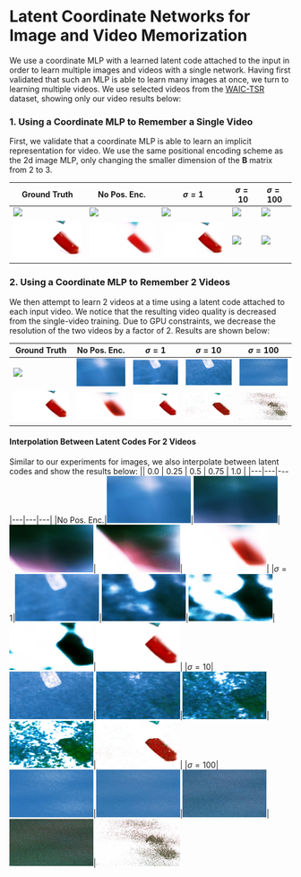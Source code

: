 # Latent Coordinate Networks for Image and Video Memorization

We use a coordinate MLP with a learned latent code attached to the input in order to learn multiple images and videos with a single network. Having first validated that such an MLP is able to learn many images at once, we turn to learning multiple videos. We use selected videos from the [WAIC-TSR](https://www.wisdom.weizmann.ac.il/~vision/DeepTemporalSR/supplementary/Dataset.html) dataset, showing only our video results below:

### 1. Using a Coordinate MLP to Remember a Single Video
First, we validate that a coordinate MLP is able to learn an implicit representation for video. We use the same positional encoding scheme as the 2d image MLP, only changing the smaller dimension of the $\mathbf{B}$ matrix from 2 to 3. 

| Ground Truth | No Pos. Enc. | $\sigma = 1$ | $\sigma = 10$ | $\sigma = 100$ |
|---|---|---|---|---|
|<img src="https://github.com/oliveraw/542-final-project/blob/master/results/videoMLP/water/gt.gif" width="150">|<img src="https://github.com/oliveraw/542-final-project/blob/master/results/videoMLP/water/3000/none/videoMLP_Test_3000.gif" width="150">|<img src="https://github.com/oliveraw/542-final-project/blob/master/results/videoMLP/water/3000/gauss1.0/videoMLP_Test_3000.gif" width="150">|<img src="https://github.com/oliveraw/542-final-project/blob/master/results/videoMLP/water/3000/gauss10.0/videoMLP_Test_3000.gif" width="150">|<img src="https://github.com/oliveraw/542-final-project/blob/master/results/videoMLP/water/3000/gauss100.0/videoMLP_Test_3000.gif" width="150">|
|<img src="https://github.com/oliveraw/542-final-project/blob/master/results/videoMLP/jelly/gt.gif" width="150">|<img src="https://github.com/oliveraw/542-final-project/blob/master/results/videoMLP/jelly/3000/none/videoMLP_Test_3000.gif" width="150">|<img src="https://github.com/oliveraw/542-final-project/blob/master/results/videoMLP/jelly/3000/gauss1.0/videoMLP_Test_3000.gif" width="150">|<img src="https://github.com/oliveraw/542-final-project/blob/master/results/videoMLP/jelly/3000/gauss10.0/videoMLP_Test_3000.gif" width="150">|<img src="https://github.com/oliveraw/542-final-project/blob/master/results/videoMLP/jelly/3000/gauss100.0/videoMLP_Test_3000.gif" width="150">|

### 2. Using a Coordinate MLP to Remember 2 Videos
We then attempt to learn 2 videos at a time using a latent code attached to each input video. We notice that the resulting video quality is decreased from the single-video training. Due to GPU constraints, we decrease the resolution of the two videos by a factor of 2. Results are shown below:

| Ground Truth | No Pos. Enc. | $\sigma = 1$ | $\sigma = 10$ | $\sigma = 100$ |
|---|---|---|---|---|
|<img src="https://github.com/oliveraw/542-final-project/blob/master/results/videoMLP/water/gt.gif" width="150">|<img src="https://github.com/oliveraw/542-final-project/blob/master/results/videoMLP/water-jelly-9000iters/9000/none/videos/water.gif" width="150">|<img src="https://github.com/oliveraw/542-final-project/blob/master/results/videoMLP/water-jelly-9000iters/9000/gauss1.0/videos/water.gif" width="150">|<img src="https://github.com/oliveraw/542-final-project/blob/master/results/videoMLP/water-jelly-9000iters/9000/gauss10.0/videos/water.gif" width="150">|<img src="https://github.com/oliveraw/542-final-project/blob/master/results/videoMLP/water-jelly-9000iters/9000/gauss100.0/videos/water.gif" width="150">|
|<img src="https://github.com/oliveraw/542-final-project/blob/master/results/videoMLP/jelly/gt.gif" width="150">|<img src="https://github.com/oliveraw/542-final-project/blob/master/results/videoMLP/water-jelly-9000iters/9000/none/videos/jelly.gif" width="150">|<img src="https://github.com/oliveraw/542-final-project/blob/master/results/videoMLP/water-jelly-9000iters/9000/gauss1.0/videos/jelly.gif" width="150">|<img src="https://github.com/oliveraw/542-final-project/blob/master/results/videoMLP/water-jelly-9000iters/9000/gauss10.0/videos/jelly.gif" width="150">|<img src="https://github.com/oliveraw/542-final-project/blob/master/results/videoMLP/water-jelly-9000iters/9000/gauss100.0/videos/jelly.gif" width="150">|

#### Interpolation Between Latent Codes For 2 Videos
Similar to our experiments for images, we also interpolate between latent codes and show the results below:
|| 0.0 | 0.25 | 0.5 | 0.75 | 1.0 |
|---|---|---|---|---|---|
|No Pos. Enc.|<img src="https://github.com/oliveraw/542-final-project/blob/master/results/videoMLP/water-jelly-9000iters/interpolations/none/0.0.gif" width="150">|<img src="https://github.com/oliveraw/542-final-project/blob/master/results/videoMLP/water-jelly-9000iters/interpolations/none/0.25.gif" width="150">|<img src="https://github.com/oliveraw/542-final-project/blob/master/results/videoMLP/water-jelly-9000iters/interpolations/none/0.5.gif" width="150">|<img src="https://github.com/oliveraw/542-final-project/blob/master/results/videoMLP/water-jelly-9000iters/interpolations/none/0.75.gif" width="150">|<img src="https://github.com/oliveraw/542-final-project/blob/master/results/videoMLP/water-jelly-9000iters/interpolations/none/1.0.gif" width="150">|
|$\sigma = 1$|<img src="https://github.com/oliveraw/542-final-project/blob/master/results/videoMLP/water-jelly-9000iters/interpolations/gauss1.0/0.0.gif" width="150">|<img src="https://github.com/oliveraw/542-final-project/blob/master/results/videoMLP/water-jelly-9000iters/interpolations/gauss1.0/0.25.gif" width="150">|<img src="https://github.com/oliveraw/542-final-project/blob/master/results/videoMLP/water-jelly-9000iters/interpolations/gauss1.0/0.5.gif" width="150">|<img src="https://github.com/oliveraw/542-final-project/blob/master/results/videoMLP/water-jelly-9000iters/interpolations/gauss1.0/0.75.gif" width="150">|<img src="https://github.com/oliveraw/542-final-project/blob/master/results/videoMLP/water-jelly-9000iters/interpolations/gauss1.0/1.0.gif" width="150">|
|$\sigma = 10$|<img src="https://github.com/oliveraw/542-final-project/blob/master/results/videoMLP/water-jelly-9000iters/interpolations/gauss10.0/0.0.gif" width="150">|<img src="https://github.com/oliveraw/542-final-project/blob/master/results/videoMLP/water-jelly-9000iters/interpolations/gauss10.0/0.25.gif" width="150">|<img src="https://github.com/oliveraw/542-final-project/blob/master/results/videoMLP/water-jelly-9000iters/interpolations/gauss10.0/0.5.gif" width="150">|<img src="https://github.com/oliveraw/542-final-project/blob/master/results/videoMLP/water-jelly-9000iters/interpolations/gauss10.0/0.75.gif" width="150">|<img src="https://github.com/oliveraw/542-final-project/blob/master/results/videoMLP/water-jelly-9000iters/interpolations/gauss10.0/1.0.gif" width="150">|
|$\sigma = 100$|<img src="https://github.com/oliveraw/542-final-project/blob/master/results/videoMLP/water-jelly-9000iters/interpolations/gauss100.0/0.0.gif" width="150">|<img src="https://github.com/oliveraw/542-final-project/blob/master/results/videoMLP/water-jelly-9000iters/interpolations/gauss100.0/0.25.gif" width="150">|<img src="https://github.com/oliveraw/542-final-project/blob/master/results/videoMLP/water-jelly-9000iters/interpolations/gauss100.0/0.5.gif" width="150">|<img src="https://github.com/oliveraw/542-final-project/blob/master/results/videoMLP/water-jelly-9000iters/interpolations/gauss100.0/0.75.gif" width="150">|<img src="https://github.com/oliveraw/542-final-project/blob/master/results/videoMLP/water-jelly-9000iters/interpolations/gauss100.0/1.0.gif" width="150">

